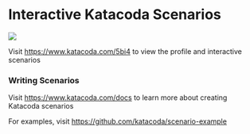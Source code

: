 # Interactive Katacoda Scenarios

[![](http://shields.katacoda.com/katacoda/5bi4/count.svg)](https://www.katacoda.com/5bi4 "Get your profile on Katacoda.com")

Visit https://www.katacoda.com/5bi4 to view the profile and interactive scenarios

### Writing Scenarios
Visit https://www.katacoda.com/docs to learn more about creating Katacoda scenarios

For examples, visit https://github.com/katacoda/scenario-example

